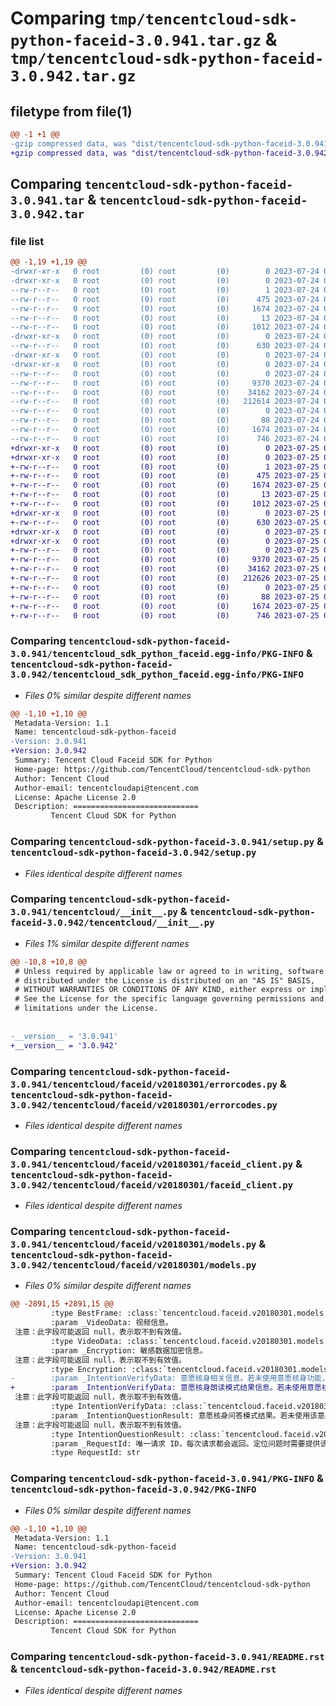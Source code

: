 # Comparing `tmp/tencentcloud-sdk-python-faceid-3.0.941.tar.gz` & `tmp/tencentcloud-sdk-python-faceid-3.0.942.tar.gz`

## filetype from file(1)

```diff
@@ -1 +1 @@
-gzip compressed data, was "dist/tencentcloud-sdk-python-faceid-3.0.941.tar", last modified: Mon Jul 24 00:37:09 2023, max compression
+gzip compressed data, was "dist/tencentcloud-sdk-python-faceid-3.0.942.tar", last modified: Tue Jul 25 04:18:18 2023, max compression
```

## Comparing `tencentcloud-sdk-python-faceid-3.0.941.tar` & `tencentcloud-sdk-python-faceid-3.0.942.tar`

### file list

```diff
@@ -1,19 +1,19 @@
-drwxr-xr-x   0 root         (0) root         (0)        0 2023-07-24 00:37:09.000000 tencentcloud-sdk-python-faceid-3.0.941/
-drwxr-xr-x   0 root         (0) root         (0)        0 2023-07-24 00:37:09.000000 tencentcloud-sdk-python-faceid-3.0.941/tencentcloud_sdk_python_faceid.egg-info/
--rw-r--r--   0 root         (0) root         (0)        1 2023-07-24 00:37:09.000000 tencentcloud-sdk-python-faceid-3.0.941/tencentcloud_sdk_python_faceid.egg-info/dependency_links.txt
--rw-r--r--   0 root         (0) root         (0)      475 2023-07-24 00:37:09.000000 tencentcloud-sdk-python-faceid-3.0.941/tencentcloud_sdk_python_faceid.egg-info/SOURCES.txt
--rw-r--r--   0 root         (0) root         (0)     1674 2023-07-24 00:37:09.000000 tencentcloud-sdk-python-faceid-3.0.941/tencentcloud_sdk_python_faceid.egg-info/PKG-INFO
--rw-r--r--   0 root         (0) root         (0)       13 2023-07-24 00:37:09.000000 tencentcloud-sdk-python-faceid-3.0.941/tencentcloud_sdk_python_faceid.egg-info/top_level.txt
--rw-r--r--   0 root         (0) root         (0)     1012 2023-07-24 00:37:09.000000 tencentcloud-sdk-python-faceid-3.0.941/setup.py
-drwxr-xr-x   0 root         (0) root         (0)        0 2023-07-24 00:37:09.000000 tencentcloud-sdk-python-faceid-3.0.941/tencentcloud/
--rw-r--r--   0 root         (0) root         (0)      630 2023-07-24 00:37:09.000000 tencentcloud-sdk-python-faceid-3.0.941/tencentcloud/__init__.py
-drwxr-xr-x   0 root         (0) root         (0)        0 2023-07-24 00:37:09.000000 tencentcloud-sdk-python-faceid-3.0.941/tencentcloud/faceid/
-drwxr-xr-x   0 root         (0) root         (0)        0 2023-07-24 00:37:09.000000 tencentcloud-sdk-python-faceid-3.0.941/tencentcloud/faceid/v20180301/
--rw-r--r--   0 root         (0) root         (0)        0 2023-07-24 00:37:09.000000 tencentcloud-sdk-python-faceid-3.0.941/tencentcloud/faceid/v20180301/__init__.py
--rw-r--r--   0 root         (0) root         (0)     9370 2023-07-24 00:37:09.000000 tencentcloud-sdk-python-faceid-3.0.941/tencentcloud/faceid/v20180301/errorcodes.py
--rw-r--r--   0 root         (0) root         (0)    34162 2023-07-24 00:37:09.000000 tencentcloud-sdk-python-faceid-3.0.941/tencentcloud/faceid/v20180301/faceid_client.py
--rw-r--r--   0 root         (0) root         (0)   212614 2023-07-24 00:37:09.000000 tencentcloud-sdk-python-faceid-3.0.941/tencentcloud/faceid/v20180301/models.py
--rw-r--r--   0 root         (0) root         (0)        0 2023-07-24 00:37:09.000000 tencentcloud-sdk-python-faceid-3.0.941/tencentcloud/faceid/__init__.py
--rw-r--r--   0 root         (0) root         (0)       88 2023-07-24 00:37:09.000000 tencentcloud-sdk-python-faceid-3.0.941/setup.cfg
--rw-r--r--   0 root         (0) root         (0)     1674 2023-07-24 00:37:09.000000 tencentcloud-sdk-python-faceid-3.0.941/PKG-INFO
--rw-r--r--   0 root         (0) root         (0)      746 2023-07-24 00:37:09.000000 tencentcloud-sdk-python-faceid-3.0.941/README.rst
+drwxr-xr-x   0 root         (0) root         (0)        0 2023-07-25 04:18:18.000000 tencentcloud-sdk-python-faceid-3.0.942/
+drwxr-xr-x   0 root         (0) root         (0)        0 2023-07-25 04:18:18.000000 tencentcloud-sdk-python-faceid-3.0.942/tencentcloud_sdk_python_faceid.egg-info/
+-rw-r--r--   0 root         (0) root         (0)        1 2023-07-25 04:18:18.000000 tencentcloud-sdk-python-faceid-3.0.942/tencentcloud_sdk_python_faceid.egg-info/dependency_links.txt
+-rw-r--r--   0 root         (0) root         (0)      475 2023-07-25 04:18:18.000000 tencentcloud-sdk-python-faceid-3.0.942/tencentcloud_sdk_python_faceid.egg-info/SOURCES.txt
+-rw-r--r--   0 root         (0) root         (0)     1674 2023-07-25 04:18:18.000000 tencentcloud-sdk-python-faceid-3.0.942/tencentcloud_sdk_python_faceid.egg-info/PKG-INFO
+-rw-r--r--   0 root         (0) root         (0)       13 2023-07-25 04:18:18.000000 tencentcloud-sdk-python-faceid-3.0.942/tencentcloud_sdk_python_faceid.egg-info/top_level.txt
+-rw-r--r--   0 root         (0) root         (0)     1012 2023-07-25 04:18:18.000000 tencentcloud-sdk-python-faceid-3.0.942/setup.py
+drwxr-xr-x   0 root         (0) root         (0)        0 2023-07-25 04:18:18.000000 tencentcloud-sdk-python-faceid-3.0.942/tencentcloud/
+-rw-r--r--   0 root         (0) root         (0)      630 2023-07-25 04:18:18.000000 tencentcloud-sdk-python-faceid-3.0.942/tencentcloud/__init__.py
+drwxr-xr-x   0 root         (0) root         (0)        0 2023-07-25 04:18:18.000000 tencentcloud-sdk-python-faceid-3.0.942/tencentcloud/faceid/
+drwxr-xr-x   0 root         (0) root         (0)        0 2023-07-25 04:18:18.000000 tencentcloud-sdk-python-faceid-3.0.942/tencentcloud/faceid/v20180301/
+-rw-r--r--   0 root         (0) root         (0)        0 2023-07-25 04:18:18.000000 tencentcloud-sdk-python-faceid-3.0.942/tencentcloud/faceid/v20180301/__init__.py
+-rw-r--r--   0 root         (0) root         (0)     9370 2023-07-25 04:18:18.000000 tencentcloud-sdk-python-faceid-3.0.942/tencentcloud/faceid/v20180301/errorcodes.py
+-rw-r--r--   0 root         (0) root         (0)    34162 2023-07-25 04:18:18.000000 tencentcloud-sdk-python-faceid-3.0.942/tencentcloud/faceid/v20180301/faceid_client.py
+-rw-r--r--   0 root         (0) root         (0)   212626 2023-07-25 04:18:18.000000 tencentcloud-sdk-python-faceid-3.0.942/tencentcloud/faceid/v20180301/models.py
+-rw-r--r--   0 root         (0) root         (0)        0 2023-07-25 04:18:18.000000 tencentcloud-sdk-python-faceid-3.0.942/tencentcloud/faceid/__init__.py
+-rw-r--r--   0 root         (0) root         (0)       88 2023-07-25 04:18:18.000000 tencentcloud-sdk-python-faceid-3.0.942/setup.cfg
+-rw-r--r--   0 root         (0) root         (0)     1674 2023-07-25 04:18:18.000000 tencentcloud-sdk-python-faceid-3.0.942/PKG-INFO
+-rw-r--r--   0 root         (0) root         (0)      746 2023-07-25 04:18:18.000000 tencentcloud-sdk-python-faceid-3.0.942/README.rst
```

### Comparing `tencentcloud-sdk-python-faceid-3.0.941/tencentcloud_sdk_python_faceid.egg-info/PKG-INFO` & `tencentcloud-sdk-python-faceid-3.0.942/tencentcloud_sdk_python_faceid.egg-info/PKG-INFO`

 * *Files 0% similar despite different names*

```diff
@@ -1,10 +1,10 @@
 Metadata-Version: 1.1
 Name: tencentcloud-sdk-python-faceid
-Version: 3.0.941
+Version: 3.0.942
 Summary: Tencent Cloud Faceid SDK for Python
 Home-page: https://github.com/TencentCloud/tencentcloud-sdk-python
 Author: Tencent Cloud
 Author-email: tencentcloudapi@tencent.com
 License: Apache License 2.0
 Description: ============================
         Tencent Cloud SDK for Python
```

### Comparing `tencentcloud-sdk-python-faceid-3.0.941/setup.py` & `tencentcloud-sdk-python-faceid-3.0.942/setup.py`

 * *Files identical despite different names*

### Comparing `tencentcloud-sdk-python-faceid-3.0.941/tencentcloud/__init__.py` & `tencentcloud-sdk-python-faceid-3.0.942/tencentcloud/__init__.py`

 * *Files 1% similar despite different names*

```diff
@@ -10,8 +10,8 @@
 # Unless required by applicable law or agreed to in writing, software
 # distributed under the License is distributed on an "AS IS" BASIS,
 # WITHOUT WARRANTIES OR CONDITIONS OF ANY KIND, either express or implied.
 # See the License for the specific language governing permissions and
 # limitations under the License.
 
 
-__version__ = '3.0.941'
+__version__ = '3.0.942'
```

### Comparing `tencentcloud-sdk-python-faceid-3.0.941/tencentcloud/faceid/v20180301/errorcodes.py` & `tencentcloud-sdk-python-faceid-3.0.942/tencentcloud/faceid/v20180301/errorcodes.py`

 * *Files identical despite different names*

### Comparing `tencentcloud-sdk-python-faceid-3.0.941/tencentcloud/faceid/v20180301/faceid_client.py` & `tencentcloud-sdk-python-faceid-3.0.942/tencentcloud/faceid/v20180301/faceid_client.py`

 * *Files identical despite different names*

### Comparing `tencentcloud-sdk-python-faceid-3.0.941/tencentcloud/faceid/v20180301/models.py` & `tencentcloud-sdk-python-faceid-3.0.942/tencentcloud/faceid/v20180301/models.py`

 * *Files 0% similar despite different names*

```diff
@@ -2891,15 +2891,15 @@
         :type BestFrame: :class:`tencentcloud.faceid.v20180301.models.DetectInfoBestFrame`
         :param _VideoData: 视频信息。
 注意：此字段可能返回 null，表示取不到有效值。
         :type VideoData: :class:`tencentcloud.faceid.v20180301.models.DetectInfoVideoData`
         :param _Encryption: 敏感数据加密信息。
 注意：此字段可能返回 null，表示取不到有效值。
         :type Encryption: :class:`tencentcloud.faceid.v20180301.models.Encryption`
-        :param _IntentionVerifyData: 意愿核身相关信息。若未使用意愿核身功能，该字段返回值可以不处理。
+        :param _IntentionVerifyData: 意愿核身朗读模式结果信息。若未使用意愿核身功能，该字段返回值可以不处理。
 注意：此字段可能返回 null，表示取不到有效值。
         :type IntentionVerifyData: :class:`tencentcloud.faceid.v20180301.models.IntentionVerifyData`
         :param _IntentionQuestionResult: 意愿核身问答模式结果。若未使用该意愿核身功能，该字段返回值可以不处理。
 注意：此字段可能返回 null，表示取不到有效值。
         :type IntentionQuestionResult: :class:`tencentcloud.faceid.v20180301.models.IntentionQuestionResult`
         :param _RequestId: 唯一请求 ID，每次请求都会返回。定位问题时需要提供该次请求的 RequestId。
         :type RequestId: str
```

### Comparing `tencentcloud-sdk-python-faceid-3.0.941/PKG-INFO` & `tencentcloud-sdk-python-faceid-3.0.942/PKG-INFO`

 * *Files 0% similar despite different names*

```diff
@@ -1,10 +1,10 @@
 Metadata-Version: 1.1
 Name: tencentcloud-sdk-python-faceid
-Version: 3.0.941
+Version: 3.0.942
 Summary: Tencent Cloud Faceid SDK for Python
 Home-page: https://github.com/TencentCloud/tencentcloud-sdk-python
 Author: Tencent Cloud
 Author-email: tencentcloudapi@tencent.com
 License: Apache License 2.0
 Description: ============================
         Tencent Cloud SDK for Python
```

### Comparing `tencentcloud-sdk-python-faceid-3.0.941/README.rst` & `tencentcloud-sdk-python-faceid-3.0.942/README.rst`

 * *Files identical despite different names*

